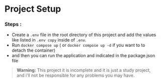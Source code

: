 # Project Setup

### Steps :
- Create a `.env` file in the root directory of this project and add the values like listed in `.env copy` inside of `.env`.
- Run `docker compose up` ( or `docker compose up -d` if you want to to detach the container)
- and then you can run the  application and indicated in the package.json file

> **Warning:** This project it is incomplete  and it is just a study project, and i'll not be responsible for any problems you may have.
